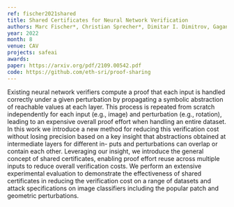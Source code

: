 ```yaml
---
ref: fischer2021shared
title: Shared Certificates for Neural Network Verification 
authors: Marc Fischer*, Christian Sprecher*, Dimitar I. Dimitrov, Gagandeep Singh, Martin Vechev
year: 2022
month: 8
venue: CAV 
projects: safeai
awards:
paper: https://arxiv.org/pdf/2109.00542.pdf 
code: https://github.com/eth-sri/proof-sharing
---
```


Existing neural network verifiers compute a proof that each input is handled correctly under a given perturbation by propagating a symbolic abstraction of reachable values at each layer. This process is repeated from scratch independently for each input (e.g., image) and perturbation (e.g., rotation), leading to an expensive overall proof effort when handling an entire dataset. In this work we introduce a new method for reducing this verification cost without losing precision based on a key insight that abstractions obtained at intermediate layers for different in- puts and perturbations can overlap or contain each other. Leveraging our insight, we introduce the general concept of shared certificates, enabling proof effort reuse across multiple inputs to reduce overall verification costs. We perform an extensive experimental evaluation to demonstrate the effectiveness of shared certificates in reducing the verification cost on a range of datasets and attack specifications on image classifiers including the popular patch and geometric perturbations.
